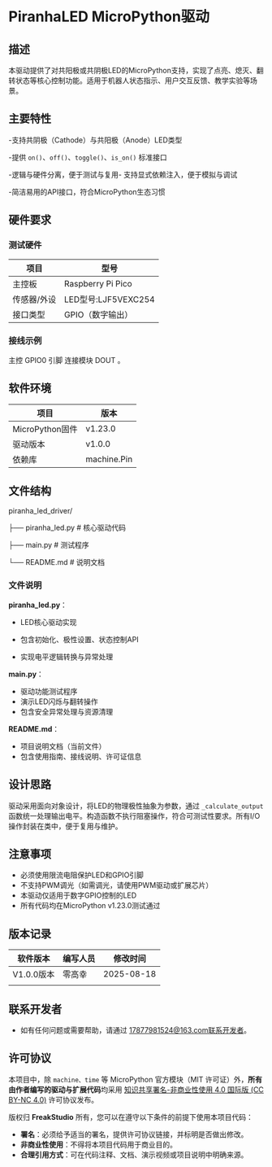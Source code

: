 # PiranhaLED MicroPython驱动

## 描述

本驱动提供了对共阳极或共阴极LED的MicroPython支持，实现了点亮、熄灭、翻转状态等核心控制功能。适用于机器人状态指示、用户交互反馈、教学实验等场景。

## 主要特性

-支持共阴极（Cathode）与共阳极（Anode）LED类型

-提供 `on()`、`off()`、`toggle()`、`is_on()` 标准接口

-逻辑与硬件分离，便于测试与复用- 支持显式依赖注入，便于模拟与调试

-简洁易用的API接口，符合MicroPython生态习惯

## 硬件要求
### 测试硬件

| 项目        | 型号                |
| ----------- | ------------------- |
| 主控板      | Raspberry Pi Pico   |
| 传感器/外设 | LED型号:LJF5VEXC254 |
| 接口类型    | GPIO（数字输出）    |

### 接线示例

主控 GPIO0 引脚 连接模块 DOUT 。

## 软件环境

| 项目            | 版本        |
| --------------- | ----------- |
| MicroPython固件 | v1.23.0     |
| 驱动版本        | v1.0.0      |
| 依赖库          | machine.Pin |

## 文件结构

piranha_led_driver/

├── piranha_led.py     # 核心驱动代码

├── main.py            # 测试程序

└── README.md          # 说明文档

### 文件说明
**piranha_led.py**：  

- LED核心驱动实现   

- 包含初始化、极性设置、状态控制API  

- 实现电平逻辑转换与异常处理

**main.py**：  

- 驱动功能测试程序   
- 演示LED闪烁与翻转操作   
- 包含安全异常处理与资源清理

**README.md**：   

- 项目说明文档（当前文件）   
- 包含使用指南、接线说明、许可证信息

## 设计思路

驱动采用面向对象设计，将LED的物理极性抽象为参数，通过 `_calculate_output` 函数统一处理输出电平。构造函数不执行阻塞操作，符合可测试性要求。所有I/O操作封装在类中，便于复用与维护。

## 注意事项
- 必须使用限流电阻保护LED和GPIO引脚
- 不支持PWM调光（如需调光，请使用PWM驱动或扩展芯片）
- 本驱动仅适用于数字GPIO控制的LED
- 所有代码均在MicroPython v1.23.0测试通过

## 版本记录
| 软件版本   | 编写人员 | 修改时间   |
| ---------- | -------- | ---------- |
| V1.0.0版本 | 零高幸   | 2025-08-18 |
|            |          |            |

## 联系开发者
- 如有任何问题或需要帮助，请通过 17877981524@163.com联系开发者。 

## 许可协议
本项目中，除 `machine、time` 等 MicroPython 官方模块（MIT 许可证）外，**所有由作者编写的驱动与扩展代码**均采用 [知识共享署名-非商业性使用 4.0 国际版 (CC BY-NC 4.0)](https://creativecommons.org/licenses/by-nc/4.0/) 许可协议发布。  

版权归 **FreakStudio** 所有，您可以在遵守以下条件的前提下使用本项目代码：
- **署名**：必须给予适当的署名，提供许可协议链接，并标明是否做出修改。  
- **非商业性使用**：不得将本项目代码用于商业目的。  
- **合理引用方式**：可在代码注释、文档、演示视频或项目说明中明确来源。  